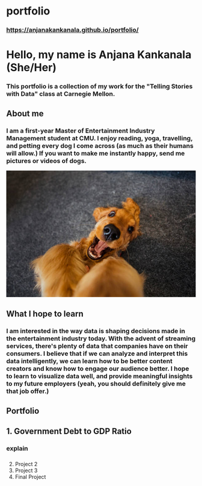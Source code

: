 # portfolio
### https://anjanakankanala.github.io/portfolio/

# **Hello, my name is Anjana Kankanala (She/Her)**

### This portfolio is a collection of my work for the "Telling Stories with Data" class at Carnegie Mellon. 

## About me 

### I am a first-year Master of Entertainment Industry Management student at CMU. I enjoy reading, yoga, travelling, and petting every dog I come across (as much as their humans will allow.) If you want to make me instantly happy, send me pictures or videos of dogs.  

![How I look when I see pictures of dogs](happydog.jpeg)

## What I hope to learn

### I am interested in the way data is shaping decisions made in the entertainment industry today. With the advent of streaming services, there's plenty of data that companies have on their consumers. I believe that if we can analyze and interpret this data intelligently, we can learn how to be better content creators and know how to engage our audience better. I hope to learn to visualize data well, and provide meaningful insights to my future employers (yeah, you should definitely give me that job offer.) 

## Portfolio 

## 1. Government Debt to GDP Ratio
### explain 

### <div class="flourish-embed flourish-chart" data-src="visualisation/7692074"><script src="https://public.flourish.studio/resources/embed.js"></script></div>



2. Project 2
3. Project 3 
4. Final Project 




